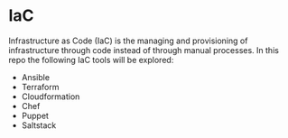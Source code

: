 # IaC
Infrastructure as Code (IaC) is the managing and provisioning of infrastructure through code instead of through manual processes.
In this repo the following IaC tools will be explored: 
- Ansible 
- Terraform
- Cloudformation
- Chef
- Puppet
- Saltstack
